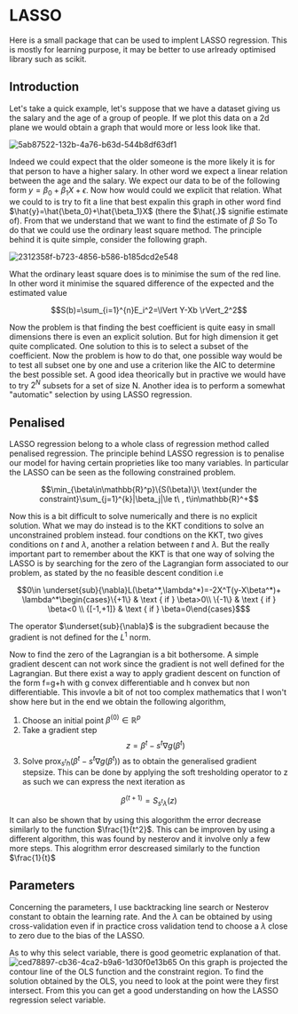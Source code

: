 # LASSO

Here is a small package that can be used to implent LASSO regression. This is mostly for learning purpose, it may be better to use arlready optimised library such as scikit.

## Introduction

Let's take a quick example, let's suppose that we have a dataset giving us the salary and the age of a group of people. If we plot this data on a 
2d plane we would obtain a graph that would more or less look like that.

![5ab87522-132b-4a76-b63d-544b8df63df1](https://github.com/Doivssel/LASSO-/assets/172904759/e436c7d7-011d-4537-a397-55e51d554563)

Indeed we could expect that the older someone is the more likely it is for that person to have a higher salary. In other word we
expect a linear relation between the age and the salary. We expect our data to be of the 
following form $y=\beta_0+\beta_1X+\epsilon$. Now how would could we explicit that
relation. What we could to is try to fit a line that best expalin this graph in other word find
$\hat{y}=\hat{\beta_0}+\hat{\beta_1}X$ (there the $\hat{.}$ signifie estimate of). From that we understand that we 
want to find the estimate of $\beta$ So To do that
we could use the ordinary least square method. The principle behind it is quite simple, consider the 
following graph.

![2312358f-b723-4856-b586-b185dcd2e548](https://github.com/Doivssel/LASSO-/assets/172904759/1d6ea96f-96a7-431d-b4c8-a4b75cb44796)

What the ordinary least square does is to minimise the sum of the red line. In other word
it minimise the squared difference of the expected and the estimated value  
```math
S(b)=\sum_{i=1}^{n}E_i^2=\lVert Y-Xb \rVert_2^2
```

Now the problem is that finding the best coefficient is quite easy in small dimensions
there is even an explicit solution. But for high dimension it get quite complicated. One
solution to this is to select a subset of the coefficient. Now the problem is how to
do that, one possible way would be to test all subset one by one and use a criterion 
like the AIC to determine the best possible set. A good idea theorically but in practive
we would have to try $2^N$ subsets for a set of size N. Another idea is to perform
a somewhat "automatic" selection by using LASSO regression.

## Penalised 

LASSO regression belong to a whole class of regression method called penalised regression. The principle
behind LASSO regression is to penalise our model for having certain proprieties like
too many variables. In particular the LASSO can be seen as the following constrained problem.
```math
\min_{\beta\in\mathbb{R}^p}\{S(\beta)\}\ \text{under the constraint}\sum_{j=1}^{k}|\beta_j|\le t\ , t\in\mathbb{R}^+
```
Now this is a bit difficult to solve numerically and there is no explicit solution. What
we may do instead is to the KKT conditions to solve an unconstrained problem instead.
four condtions on the KKT, two gives conditions on $t$ and $\lambda$, another a relation 
between $t$ and $\lambda$. But the really important part to remember about the KKT is that one way 
of solving the LASSO is by searching for the zero of the Lagrangian form associated to our problem, 
as stated by the no feasible descent condition i.e
```math
0\in \underset{sub}{\nabla}L(\beta^*,\lambda^*)=-2X^T(y-X\beta^*)+ \lambda^*\begin{cases}\{+1\} & \text { if } \beta>0\\ \{-1\} & \text { if } \beta<0 \\ {[-1,+1]} & \text { if } \beta=0\end{cases}$
```
The operator $\underset{sub}{\nabla}$ is the subgradient because the gradient is not defined for the $L^1$ norm.

Now to find the zero of the Lagrangian is a bit bothersome. A simple gradient descent can not
work since the gradient is not well defined for the Lagrangian. But there exist a way to apply
gradient descent on function of the form f=g+h with g convex differentiable and h convex
but non differentiable. This invovle a bit of not too complex mathematics that I won't show
here but in the end we obtain the following algorithm,

1. Choose  an initial point $\beta^{(0)}\in\mathbb{R}^p$
2. Take a gradient step $$z=\beta^t-s^t\nabla g(\beta^t)$$
3. Solve $\text{prox}_{s^th} (\beta^t-s^t\nabla g(\beta^t))$ as to obtain the generalised gradient stepsize. This can be done by applying the soft tresholding operator to z as such we can express the next iteration as

```math
\beta^{(t+1)}=S_{s^t\lambda}(z)
```

It can also be shown that by using this alogorithm the error decrease similarly to the function $\frac{1}{t^2}$. This can be improven by using a different algorithm, this was found by nesterov and it involve only a few more steps. This alogrithm error descreased similarly to the function $\frac{1}{t}$


## Parameters

Concerning the parameters, I use backtracking line search or Nesterov constant to obtain the learning rate. And the
$\lambda$ can be obtained by using cross-validation even if in practice cross validation tend to choose
a $\lambda$ close to zero due to the bias of the LASSO.

As to why this select variable, there is good geometric explanation of that.
![ced78897-cb36-4ca2-b9a6-1d30f0e13b65](https://github.com/Doivssel/LASSO-/assets/172904759/7570cc5c-0160-4a42-be29-ca9ff4933618)
On this graph is projected the contour line of the OLS function and the constraint region.
To find the solution obtained by the OLS, you need to look at the point were they first
intersect. From this you can get a good understanding on how the LASSO regression select
variable. 
